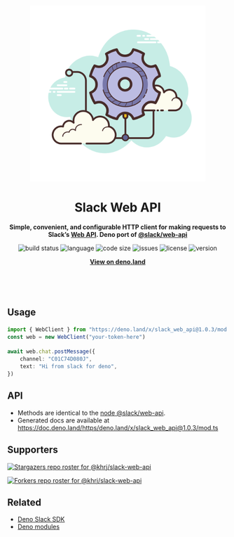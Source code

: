 <div align="center">
    <img src="assets/logo.svg" width="400" height="400" alt="slack_web_api illustration">
    <h1>Slack Web API</h1>
    <p>
        <b>Simple, convenient, and configurable HTTP client for making requests to Slack’s <a href="https://api.slack.com/web">Web API</a>. Deno port of <a href="https://www.npmjs.com/package/@slack/web-api">@slack/web-api</a></b>
    </p>
    <p>
        <img alt="build status" src="https://img.shields.io/github/workflow/status/khrj/slack-web-api/Deno?label=checks" >
        <img alt="language" src="https://img.shields.io/github/languages/top/khrj/slack-web-api" >
        <img alt="code size" src="https://img.shields.io/github/languages/code-size/khrj/slack-web-api">
        <img alt="issues" src="https://img.shields.io/github/issues/khrj/slack-web-api" >
        <img alt="license" src="https://img.shields.io/github/license/khrj/slack-web-api">
        <img alt="version" src="https://img.shields.io/github/v/release/khrj/slack-web-api">
    </p>
    <p>
        <b><a href="https://deno.land/x/slack_web_api">View on deno.land</a></b>
    </p>
    <br>
    <br>
    <br>
</div>

## Usage

```ts
import { WebClient } from "https://deno.land/x/slack_web_api@1.0.3/mod.ts"
const web = new WebClient("your-token-here")

await web.chat.postMessage({
    channel: "C01C74D080J",
    text: "Hi from slack for deno",
})
```

## API

- Methods are identical to the [node @slack/web-api](https://www.npmjs.com/package/@slack/web-api).
- Generated docs are available at https://doc.deno.land/https/deno.land/x/slack_web_api@1.0.3/mod.ts

## Supporters

[![Stargazers repo roster for @khrj/slack-web-api](https://reporoster.com/stars/khrj/slack-web-api)](https://github.com/khrj/slack-web-api/stargazers)

[![Forkers repo roster for @khrj/slack-web-api](https://reporoster.com/forks/khrj/slack-web-api)](https://github.com/khrj/slack-web-api/network/members)

## Related

- [Deno Slack SDK](https://github.com/khrj/deno-slack-sdk)
- [Deno modules](https://github.com/khrj/deno-modules)
